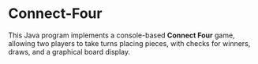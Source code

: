 # Connect-Four
This Java program implements a console-based **Connect Four** game, allowing two players to take turns placing pieces, with checks for winners, draws, and a graphical board display.
